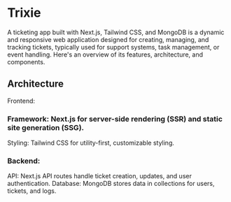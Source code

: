 

# Trixie
A ticketing app built with Next.js, Tailwind CSS, and MongoDB is a dynamic and responsive web application designed for creating, managing, and tracking tickets, typically used for support systems, task management, or event handling. Here's an overview of its features, architecture, and components.

## Architecture
Frontend:

### Framework: Next.js for server-side rendering (SSR) and static site generation (SSG).
Styling: Tailwind CSS for utility-first, customizable styling.

### Backend:
API: Next.js API routes handle ticket creation, updates, and user authentication.
Database: MongoDB stores data in collections for users, tickets, and logs.
